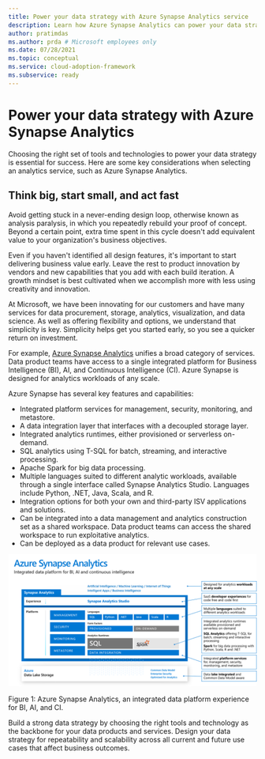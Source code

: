 ```yaml
---
title: Power your data strategy with Azure Synapse Analytics service
description: Learn how Azure Synapse Analytics can power your data strategy. Choosing the right set of tools and technologies is essential for a successful business outcome.
author: pratimdas
ms.author: prda # Microsoft employees only
ms.date: 07/28/2021
ms.topic: conceptual
ms.service: cloud-adoption-framework
ms.subservice: ready
---
```


# Power your data strategy with Azure Synapse Analytics

Choosing the right set of tools and technologies to power your data strategy is essential for success. Here are some key considerations when selecting an analytics service, such as Azure Synapse Analytics.

## Think big, start small, and act fast

Avoid getting stuck in a never-ending design loop, otherwise known as analysis paralysis, in which you repeatedly rebuild your proof of concept. Beyond a certain point, extra time spent in this cycle doesn't add equivalent value to your organization's business objectives.

Even if you haven't identified all design features, it's important to start delivering business value early. Leave the rest to product innovation by vendors and new capabilities that you add with each build iteration. A growth mindset is best cultivated when we accomplish more with less using creativity and innovation.

At Microsoft, we have been innovating for our customers and have many services for data procurement, storage, analytics, visualization, and data science. As well as offering flexibility and options, we understand that simplicity is key. Simplicity helps get you started early, so you see a quicker return on investment.

For example, [Azure Synapse Analytics](https://azure.microsoft.com/services/synapse-analytics/) unifies a broad category of services. Data product teams have access to a single integrated platform for Business Intelligence (BI), AI, and Continuous Intelligence (CI). Azure Synapse is designed for analytics workloads of any scale.

Azure Synapse has several key features and capabilities:

- Integrated platform services for management, security, monitoring, and metastore.
- A data integration layer that interfaces with a decoupled storage layer.
- Integrated analytics runtimes, either provisioned or serverless on-demand.
- SQL analytics using T-SQL for batch, streaming, and interactive processing.
- Apache Spark for big data processing.
- Multiple languages suited to different analytic workloads, available through a single interface called Synapse Analytics Studio. Languages include Python, .NET, Java, Scala, and R.
- Integration options for both your own and third-party ISV applications and solutions.
- Can be integrated into a data management and analytics construction set as a shared workspace. Data product teams can access the shared workspace to run exploitative analytics.
- Can be deployed as a data product for relevant use cases.

![Screenshot showing the various components and features of the Azure Synapse Analytics integrated data platform, as described earlier.](../images/data-strategy-synapse.png)

Figure 1: Azure Synapse Analytics, an integrated data platform experience for BI, AI, and CI.

Build a strong data strategy by choosing the right tools and technology as the backbone for your data products and services. Design your data strategy for repeatability and scalability across all current and future use cases that affect business outcomes.
